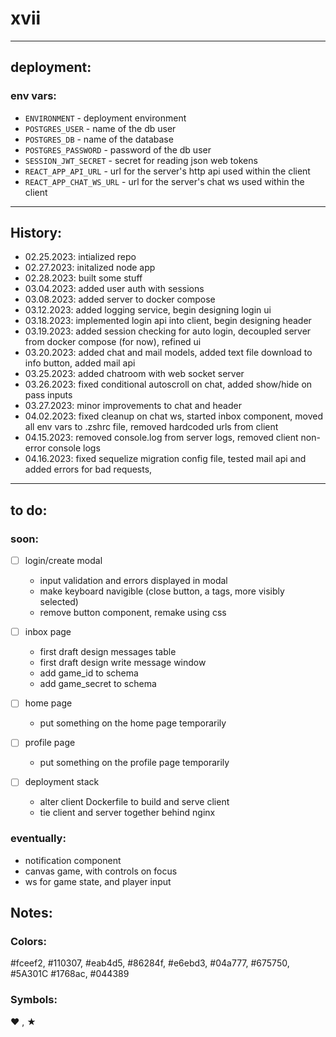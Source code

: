 # xvii

---

## deployment:

### env vars:

- `ENVIRONMENT` - deployment environment
- `POSTGRES_USER` - name of the db user
- `POSTGRES_DB` - name of the database
- `POSTGRES_PASSWORD` - password of the db user
- `SESSION_JWT_SECRET` - secret for reading json web tokens
- `REACT_APP_API_URL` - url for the server's http api used within the client
- `REACT_APP_CHAT_WS_URL` - url for the server's chat ws used within the client

---

## History:

- 02.25.2023: intialized repo
- 02.27.2023: initalized node app
- 02.28.2023: built some stuff
- 03.04.2023: added user auth with sessions
- 03.08.2023: added server to docker compose
- 03.12.2023: added logging service, begin designing login ui
- 03.18.2023: implemented login api into client, begin designing header
- 03.19.2023: added session checking for auto login, decoupled server from docker compose (for now), refined ui
- 03.20.2023: added chat and mail models, added text file download to info button, added mail api
- 03.25.2023: added chatroom with web socket server
- 03.26.2023: fixed conditional autoscroll on chat, added show/hide on pass inputs
- 03.27.2023: minor improvements to chat and header
- 04.02.2023: fixed cleanup on chat ws, started inbox component, moved all env vars to .zshrc file, removed hardcoded urls from client
- 04.15.2023: removed console.log from server logs, removed client non-error console logs
- 04.16.2023: fixed sequelize migration config file, tested mail api and added errors for bad requests,

---

## to do:

### soon:
- [ ] login/create modal
    - input validation and errors displayed in modal
    - make keyboard navigible (close button, a tags, more visibly selected) 
    - remove button component, remake using css

- [ ] inbox page
    - first draft design messages table
    - first draft design write message window
    - add game_id to schema
    - add game_secret to schema

- [ ] home page
    - put something on the home page temporarily

- [ ] profile page
    - put something on the profile page temporarily

- [ ] deployment stack
    - alter client Dockerfile to build and serve client
    - tie client and server together behind nginx

### eventually:
- notification component
- canvas game, with controls on focus
- ws for game state, and player input

## Notes:

### Colors:  

#fceef2, #110307, #eab4d5, #86284f, 
#e6ebd3, #04a777, #675750, #5A301C
#1768ac, #044389


### Symbols: 

❤ , ★